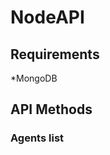 # NodeAPI

## Requirements

*MongoDB

## API Methods

### Agents list

<!-- 
* http://localhost:3000/apiv1/agentes

Parameters:

* limit: numeric. Limits the number of results returned -->
